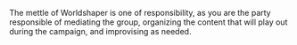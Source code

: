 The mettle of Worldshaper is one of responsibility, as you are the party responsible of mediating the group, organizing the content that will play out during the campaign, and improvising as needed.
